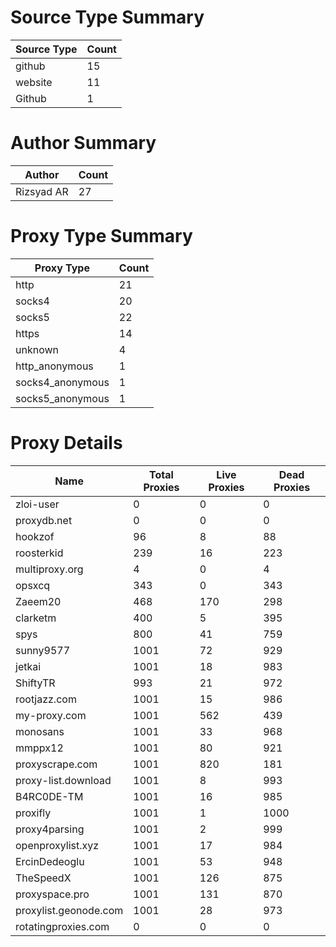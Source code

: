 # Source Type Summary

| Source Type | Count |
|-------------|-------|
| github | 15 |
| website | 11 |
| Github | 1 |


# Author Summary

| Author | Count |
|--------|-------|
| Rizsyad AR | 27 |


# Proxy Type Summary

| Proxy Type | Count |
|------------|-------|
| http | 21 |
| socks4 | 20 |
| socks5 | 22 |
| https | 14 |
| unknown | 4 |
| http_anonymous | 1 |
| socks4_anonymous | 1 |
| socks5_anonymous | 1 |


# Proxy Details

| Name | Total Proxies | Live Proxies | Dead Proxies |
|------|---------------|--------------|---------------|
| zloi-user | 0 | 0 | 0 |
| proxydb.net | 0 | 0 | 0 |
| hookzof | 96 | 8 | 88 |
| roosterkid | 239 | 16 | 223 |
| multiproxy.org | 4 | 0 | 4 |
| opsxcq | 343 | 0 | 343 |
| Zaeem20 | 468 | 170 | 298 |
| clarketm | 400 | 5 | 395 |
| spys | 800 | 41 | 759 |
| sunny9577 | 1001 | 72 | 929 |
| jetkai | 1001 | 18 | 983 |
| ShiftyTR | 993 | 21 | 972 |
| rootjazz.com | 1001 | 15 | 986 |
| my-proxy.com | 1001 | 562 | 439 |
| monosans | 1001 | 33 | 968 |
| mmppx12 | 1001 | 80 | 921 |
| proxyscrape.com | 1001 | 820 | 181 |
| proxy-list.download | 1001 | 8 | 993 |
| B4RC0DE-TM | 1001 | 16 | 985 |
| proxifly | 1001 | 1 | 1000 |
| proxy4parsing | 1001 | 2 | 999 |
| openproxylist.xyz | 1001 | 17 | 984 |
| ErcinDedeoglu | 1001 | 53 | 948 |
| TheSpeedX | 1001 | 126 | 875 |
| proxyspace.pro | 1001 | 131 | 870 |
| proxylist.geonode.com | 1001 | 28 | 973 |
| rotatingproxies.com | 0 | 0 | 0 |
